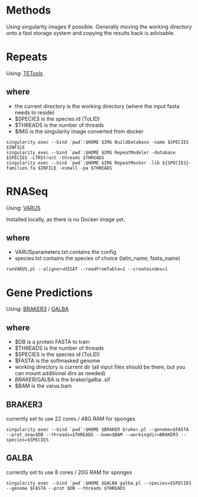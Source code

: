 # Methods
Using singularity images if possible.
Generally moving the working directory onto a fast storage system and copying the results back is advisable.

# Repeats
Using: [TETools](https://github.com/Dfam-consortium/TETools)

## where
* the current directory is the working directory (where the input fasta needs to reside)
* $SPECIES is the species id (ToLID)
* $THREADS is the number of threads
* $IMG is the singularity image converted from docker

```
singularity exec --bind `pwd`:$HOME $IMG BuildDatabase -name $SPECIES $INFILE
singularity exec --bind `pwd`:$HOME $IMG RepeatModeler -database $SPECIES -LTRStruct -threads $THREADS
singularity exec --bind `pwd`:$HOME $IMG RepeatMasker -lib ${SPECIES}-families.fa $INFILE -xsmall -pa $THREADS
```

# RNASeq
Using: [VARUS](https://github.com/Gaius-Augustus/VARUS)

Installed locally, as there is no Docker image yet.

## where
* VARUSparameters.txt contains the config
* species.txt contains the species of choice (latin_name; fasta_name)

`runVARUS.pl --aligner=HISAT --readFromTable=1 --createindex=1`

# Gene Predictions
Using: [BRAKER3](https://hub.docker.com/r/teambraker/braker3) / [GALBA](https://github.com/Gaius-Augustus/GALBA)

## where
* $DB is a protein FASTA to train
* $THREADS is the number of threads
* $SPECIES is the species id (ToLID)
* $FASTA is the softmasked genome
* working directory is current dir (all input files should be there, but you can mount additional dirs as needed)
* $BRAKER/$GALBA is the braker/galba .sif
* $BAM is the varus.bam

## BRAKER3
currently set to use 22 cores / 48G RAM for sponges
```
singularity exec --bind `pwd`:$HOME $BRAKER braker.pl --genome=$FASTA --prot_seq=$DB --threads=$THREADS --bam=$BAM --workingdir=BRAKER3 --species=$SPECIES
```
## GALBA
currently set to use 8 cores / 20G RAM for sponges
```
singularity exec --bind `pwd`:$HOME $GALBA galba.pl --species=$SPECIES --genome $FASTA --prot $DB --threads $THREADS
```
